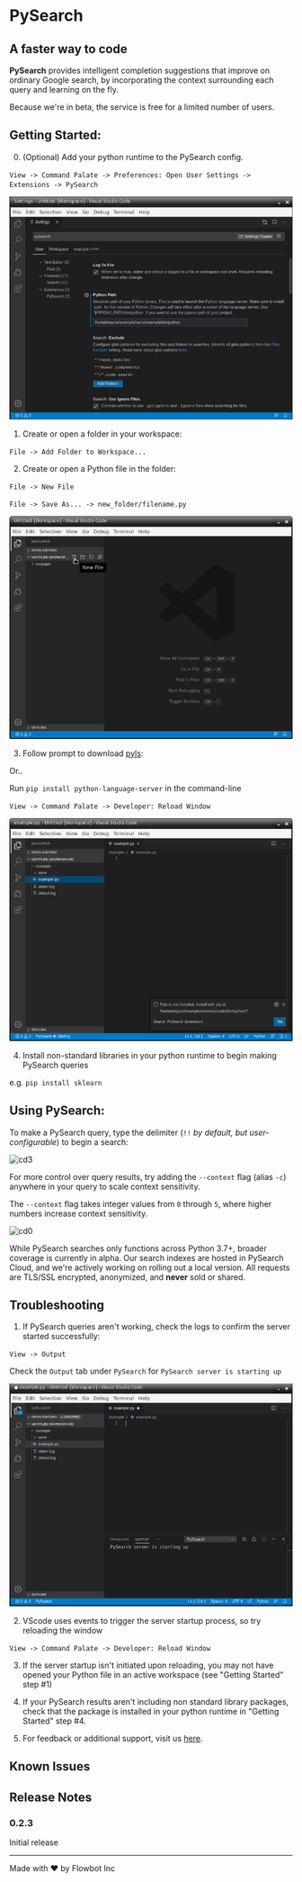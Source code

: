 # **PySearch**

## A faster way to code

**PySearch** provides intelligent completion suggestions that improve on ordinary Google search, by incorporating the context surrounding each query and learning on the fly.

Because we're in beta, the service is free for a limited number of users.


## Getting Started:

0. (Optional) Add your python runtime to the PySearch config.

  `View -> Command Palate -> Preferences: Open User Settings -> Extensions -> PySearch`

![alt text][add_env]

[add_env]: ./docs/images/add_env.png "Add new environment"

1. Create or open a folder in your workspace:

  `File -> Add Folder to Workspace...`

2. Create or open a Python file in the folder:

  `File -> New File`

  `File -> Save As... -> new_folder/filename.py`

![alt text][new_file]

[new_file]: ./docs/images/new_file.png "Add new Python file"

3. Follow prompt to download [pyls](https://github.com/palantir/python-language-server):

  Or..

  Run `pip install python-language-server` in the command-line

  `View -> Command Palate -> Developer: Reload Window`

![alt text][open_file]

[open_file]: ./docs/images/open_file.png "Add new Python file"

4. Install non-standard libraries in your python runtime to begin making PySearch queries

  e.g. `pip install sklearn`

## Using PySearch:

To make a PySearch query, type the delimiter (`!!` *by default, but user-configurable*) to begin a search:


<img src="https://raw.githubusercontent.com/l-zone-dev/pysearch-vscode/master/docs/images/cosine_distance.png" alt="cd3">


For more control over query results, try adding the `--context` flag (alias `-c`) anywhere in your query
to scale context sensitivity.

The `--context` flag takes integer values from `0` through `5`, where higher numbers increase context sensitivity.

<img src="https://raw.githubusercontent.com/l-zone-dev/pysearch-vscode/master/docs/images/cosine_distance_c0.png" alt="cd0">

While PySearch searches only functions across Python 3.7+, broader coverage is currently in alpha. Our search indexes are hosted in PySearch Cloud, and we're actively working on rolling out a local version. All requests are TLS/SSL encrypted, anonymized, and **never** sold or shared.

## Troubleshooting

1. If PySearch queries aren't working, check the logs to confirm the server started successfully:

  `View -> Output`

  Check the `Output` tab under `PySearch` for `PySearch server is starting up`

![alt text][server_log]

[server_log]: ./docs/images/server_log.png "Check PySearch Logs"

2. VScode uses events to trigger the server startup process, so try reloading the window

  `View -> Command Palate -> Developer: Reload Window`

3. If the server startup isn't initiated upon reloading, you may not have opened your Python file in an active workspace (see "Getting Started" step #1)

4. If your PySearch results aren't including non standard library packages, check that the package is installed in your python runtime in "Getting Started" step #4.

5. For feedback or additional support, visit us [here](https://www.getflowbot.com).

## Known Issues


## Release Notes


### 0.2.3

Initial release

___

Made with ❤ by Flowbot Inc
